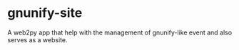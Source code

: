 gnunify-site
============

A web2py app that help with the management of gnunify-like event and also serves as a website.
